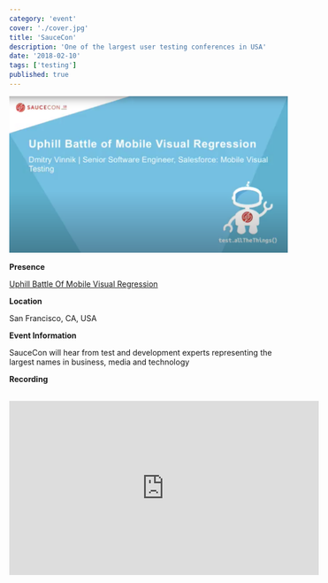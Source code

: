 ```yaml
---
category: 'event'
cover: './cover.jpg'
title: 'SauceCon'
description: 'One of the largest user testing conferences in USA'
date: '2018-02-10'
tags: ['testing']
published: true
---
```

![cover](./cover.jpg)

**Presence**

[Uphill Battle Of Mobile Visual Regression]() 

**Location**

San Francisco, CA, USA

**Event Information**

SauceCon will hear from test and development experts representing the largest names in business, media and technology

**Recording**

<br>

<iframe width="560" height="315" src="https://www.youtube.com/embed/m-ahvlutEVk" title="YouTube video player" frameborder="0" allow="accelerometer; autoplay; clipboard-write; encrypted-media; gyroscope; picture-in-picture" allowfullscreen></iframe>

<br>
